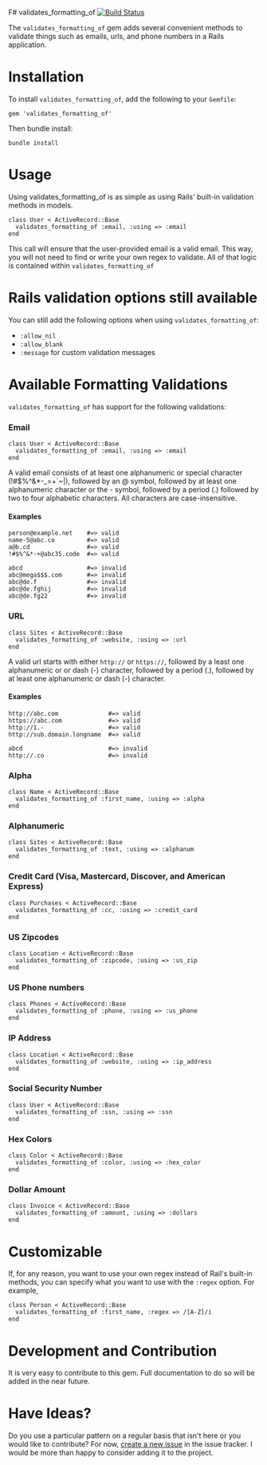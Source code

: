 F# validates_formatting_of [![Build Status](https://secure.travis-ci.org/mattdbridges/validates_formatting_of.png)](http://travis-ci.org/mattdbridges/validates_formatting_of)

The `validates_formatting_of` gem adds several convenient methods to validate things such as emails, urls, and phone numbers in a Rails application.

# Installation

To install `validates_formatting_of`, add the following to your `Gemfile`:

    gem 'validates_formatting_of'

Then bundle install:

    bundle install

# Usage

Using validates_formatting_of is as simple as using Rails' built-in validation methods in models.

    class User < ActiveRecord::Base
      validates_formatting_of :email, :using => :email
    end

This call will ensure that the user-provided email is a valid email. This way, you will not need to find or write your own regex to validate. All of that logic is contained within `validates_formatting_of`

# Rails validation options still available

You can still add the following options when using `validates_formatting_of`:

* `:allow_nil`
* `:allow_blank`
* `:message` for custom validation messages

# Available Formatting Validations

`validates_formatting_of` has support for the following validations:

### Email

    class User < ActiveRecord::Base
      validates_formatting_of :email, :using => :email
    end

A valid email consists of at least one alphanumeric or special character (!#$%^&*-_=+`~|), followed by an @ symbol, followed by at least one alphanumeric character or the - symbol, followed by a period (.) followed by two to four alphabetic characters. All characters are case-insensitive.
    
#### Examples

    person@example.net    #=> valid
    name-5@abc.co         #=> valid
    a@b.cd                #=> valid
    !#$%^&*-+@abc35.code  #=> valid
    
    abcd                  #=> invalid
    abc@mega$$$.com       #=> invalid
    abc@de.f              #=> invalid
    abc@de.fghij          #=> invalid
    abc@de.fg22           #=> invalid
    

### URL

    class Sites < ActiveRecord::Base
      validates_formatting_of :website, :using => :url
    end
    
A valid url starts with either `http://` or `https://`, followed by a least one alphanumeric or or dash (-) character, followed by a period (.), followed by at least one alphanumeric or dash (-) character.

#### Examples

    http://abc.com              #=> valid
    https://abc.com             #=> valid
    http://1.-                  #=> valid
    http://sub.domain.longname  #=> valid

    abcd                        #=> invalid
    http://.co                  #=> invalid


### Alpha

    class Name < ActiveRecord::Base
      validates_formatting_of :first_name, :using => :alpha
    end

### Alphanumeric

    class Sites < ActiveRecord::Base
      validates_formatting_of :text, :using => :alphanum
    end

### Credit Card (Visa, Mastercard, Discover, and American Express)

    class Purchases < ActiveRecord::Base
      validates_formatting_of :cc, :using => :credit_card
    end
    
### US Zipcodes

    class Location < ActiveRecord::Base
      validates_formatting_of :zipcode, :using => :us_zip
    end
    
### US Phone numbers

    class Phones < ActiveRecord::Base
      validates_formatting_of :phone, :using => :us_phone
    end
    
### IP Address

    class Location < ActiveRecord::Base
      validates_formatting_of :website, :using => :ip_address
    end
### Social Security Number

    class User < ActiveRecord::Base
      validates_formatting_of :ssn, :using => :ssn
    end 
    
### Hex Colors

    class Color < ActiveRecord::Base
      validates_formatting_of :color, :using => :hex_color
    end

### Dollar Amount

    class Invoice < ActiveRecord::Base
      validates_formatting_of :amount, :using => :dollars
    end

# Customizable

If, for any reason, you want to use your own regex instead of Rail's built-in methods, you can specify what you want to use with the `:regex` option. For example,


    class Person < ActiveRecord::Base
      validates_formatting_of :first_name, :regex => /[A-Z]/i
    end

# Development and Contribution

It is very easy to contribute to this gem. Full documentation to do so will be added in the near future.

# Have Ideas?

Do you use a particular pattern on a regular basis that isn't here or you would like to contribute? For now, [create a new issue](https://github.com/mattdbridges/validates_formatting_of/issues/new) in the issue tracker. I would be more than happy to consider adding it to the project.
    